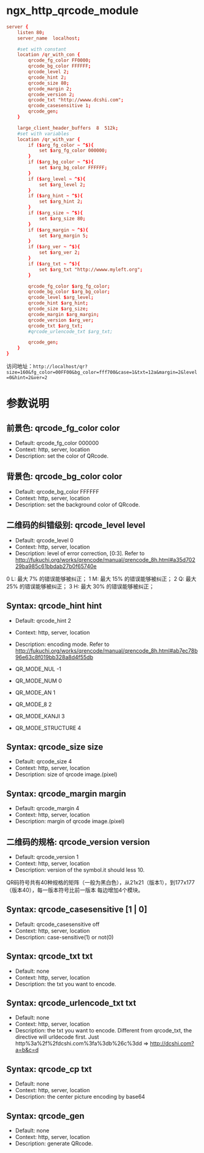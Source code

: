 # ngx_http_qrcode_module

```conf
server {
	listen 80;
	server_name  localhost;

	#set with constant
	location /qr_with_con {
		qrcode_fg_color FF0000;
		qrcode_bg_color FFFFFF;
		qrcode_level 2;
		qrcode_hint 2;
		qrcode_size 80;
		qrcode_margin 2;
		qrcode_version 2;
		qrcode_txt "http://wwww.dcshi.com";
		qrcode_casesensitive 1;
		qrcode_gen;
	}

	large_client_header_buffers  8  512k;
	#set with variables
	location /qr_with_var {
		if ($arg_fg_color ~ ^$){
			set $arg_fg_color 000000;
		}
		if ($arg_bg_color ~ ^$){
			set $arg_bg_color FFFFFF;
		}
		if ($arg_level ~ ^$){
			set $arg_level 2;
		}
		if ($arg_hint ~ ^$){
			set $arg_hint 2;
		}
		if ($arg_size ~ ^$){
			set $arg_size 80;
		}
		if ($arg_margin ~ ^$){
			set $arg_margin 5;
		}
		if ($arg_ver ~ ^$){
			set $arg_ver 2;
		}
		if ($arg_txt ~ ^$){
			set $arg_txt "http://wwww.myleft.org";
		}

		qrcode_fg_color $arg_fg_color;
		qrcode_bg_color $arg_bg_color;
		qrcode_level $arg_level;
		qrcode_hint $arg_hint;
		qrcode_size $arg_size;
		qrcode_margin $arg_margin;
		qrcode_version $arg_ver;
		qrcode_txt $arg_txt;
		#qrcode_urlencode_txt $arg_txt;

		qrcode_gen;
	}
}
```

访问地址：`http://localhost/qr?size=160&fg_color=00FF00&bg_color=fff700&case=1&txt=12a&margin=2&level=0&hint=2&ver=2`

# 参数说明

## 前景色: qrcode_fg_color color
- Default: qrcode_fg_color 000000
- Context: http, server, location
- Description: set the color of QRcode.


## 背景色: qrcode_bg_color color
- Default: qrcode_bg_color FFFFFF
- Context: http, server, location
- Description: set the background color of QRcode.


## 二维码的纠错级别: qrcode_level level
- Default: qrcode_level 0
- Context: http, server, location
- Description: level of error correction, [0:3]. Refer to http://fukuchi.org/works/qrencode/manual/qrencode_8h.html#a35d70229ba985c61bbdab27b0f65740e

0 L: 最大 7% 的错误能够被纠正；
1 M: 最大 15% 的错误能够被纠正；
2 Q: 最大 25% 的错误能够被纠正；
3 H: 最大 30% 的错误能够被纠正；

## Syntax: qrcode_hint hint
- Default: qrcode_hint 2
- Context: http, server, location
- Description: encoding mode. Refer to http://fukuchi.org/works/qrencode/manual/qrencode_8h.html#ab7ec78b96e63c8f019bb328a8d4f55db 

- QR_MODE_NUL -1
- QR_MODE_NUM 0
- QR_MODE_AN 1
- QR_MODE_8 2
- QR_MODE_KANJI 3
- QR_MODE_STRUCTURE 4

## Syntax: qrcode_size size
- Default: qrcode_size 4
- Context: http, server, location
- Description: size of qrcode image.(pixel)


## Syntax: qrcode_margin margin
- Default: qrcode_margin 4
- Context: http, server, location
- Description: margin of qrcode image.(pixel)


## 二维码的规格: qrcode_version version
- Default: qrcode_version 1
- Context: http, server, location
- Description: version of the symbol.it should less 10.

QR码符号共有40种规格的矩阵（一般为黑白色），从21x21（版本1），到177x177（版本40），每一版本符号比前一版本 每边增加4个模块。

## Syntax: qrcode_casesensitive [1 | 0]
- Default: qrcode_casesensitive off
- Context: http, server, location
- Description: case-sensitive(1) or not(0)


## Syntax: qrcode_txt txt
- Default: none
- Context: http, server, location
- Description: the txt you want to encode.


## Syntax: qrcode_urlencode_txt txt
- Default: none
- Context: http, server, location
- Description: the txt you want to encode. Different from qrcode_txt, the directive will urldecode first. Just http%3a%2f%2fdcshi.com%3fa%3db%26c%3dd => http://dcshi.com?a=b&c=d


## Syntax: qrcode_cp txt
- Default: none
- Context: http, server, location
- Description: the center picture encoding by base64


## Syntax: qrcode_gen
- Default: none
- Context: http, server, location
- Description: generate QRcode.